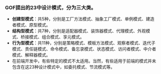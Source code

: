 ### GOF提出的23中设计模式，分为三大类。
- **创建型模式**：共5种，分别是工厂方法模式、抽象工厂模式、单例模式、建造者模式、原型模式。
- **结构型模式**：共7种，分别是适配器模式、装饰器模式、代理模式、外观模式、桥接模式、组合模式、享元模式。
- **行为型模式**：共11种，分别是策略模式、模板方法模式、观察者模式、迭代子模式、责任链模式、命令模式、备忘录模式、状态模式、访问者模式、中介者模式、解释器模式。
- 在前端开发中，有些特定的模式不太适用。当然，有些适用于前端的模式并未包含在这23种设计模式中，如委托模式、节流模式等。